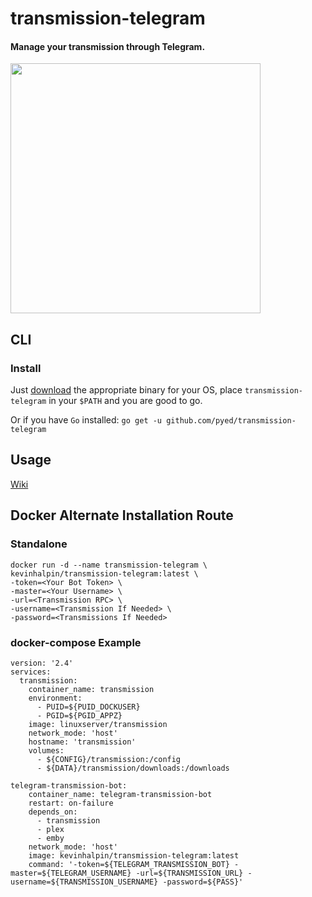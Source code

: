 # transmission-telegram

#### Manage your transmission through Telegram.

<img src="https://raw.github.com/pyed/transmission-telegram/master/demo.gif" width="400" />

## CLI

###  Install

Just [download](https://github.com/pyed/transmission-telegram/releases) the appropriate binary for your OS, place `transmission-telegram` in your `$PATH` and you are good to go.

Or if you have `Go` installed: `go get -u github.com/pyed/transmission-telegram`

## Usage

[Wiki](https://github.com/pyed/transmission-telegram/wiki)


##  Docker Alternate Installation Route

### Standalone

```
docker run -d --name transmission-telegram \
kevinhalpin/transmission-telegram:latest \
-token=<Your Bot Token> \
-master=<Your Username> \
-url=<Transmission RPC> \
-username=<Transmission If Needed> \ 
-password=<Transmissions If Needed>
```

### docker-compose Example

```
version: '2.4'
services:
  transmission:
    container_name: transmission
    environment:
      - PUID=${PUID_DOCKUSER}
      - PGID=${PGID_APPZ}
    image: linuxserver/transmission
    network_mode: 'host'
    hostname: 'transmission'
    volumes:
      - ${CONFIG}/transmission:/config
      - ${DATA}/transmission/downloads:/downloads

telegram-transmission-bot:
    container_name: telegram-transmission-bot
    restart: on-failure
    depends_on:
      - transmission
      - plex
      - emby
    network_mode: 'host'
    image: kevinhalpin/transmission-telegram:latest
    command: '-token=${TELEGRAM_TRANSMISSION_BOT} -master=${TELEGRAM_USERNAME} -url=${TRANSMISSION_URL} -   username=${TRANSMISSION_USERNAME} -password=${PASS}'
```
